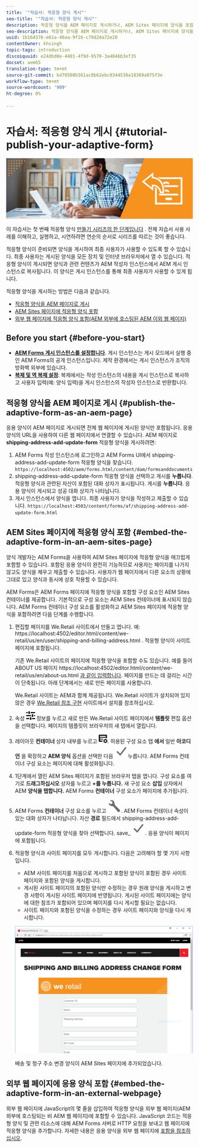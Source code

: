 ```yaml
---
title: '"자습서: 적응형 양식 게시"'
seo-title: '"자습서: 적응형 양식 게시"'
description: 적응형 양식을 AEM 페이지로 게시하거나, AEM Sites 페이지에 양식을 포함하거나, 외부 웹 페이지에 적응형 양식을 포함시킵니다
seo-description: 적응형 양식을 AEM 페이지로 게시하거나, AEM Sites 페이지에 양식을 포함하거나, 외부 웹 페이지에 적응형 양식을 포함시킵니다
uuid: 1b164376-e61a-40aa-9f16-c79d24a72e20
contentOwner: khsingh
topic-tags: introduction
discoiquuid: e24dbd0e-4481-4f9d-9570-3a4046b3ef35
docset: aem65
translation-type: tm+mt
source-git-commit: bd70508b361ac8b62ebc0344538a18369a075f3e
workflow-type: tm+mt
source-wordcount: '989'
ht-degree: 0%

---
```



# 자습서: 적응형 양식 게시 {#tutorial-publish-your-adaptive-form}

![](do-not-localize/13-publish-your-adaptive-form-small.png)

이 자습서는 첫 번째 적응형 양식 [만들기 시리즈의 한 단계입니다](https://helpx.adobe.com/experience-manager/6-3/forms/using/create-your-first-adaptive-form.html) . 전체 자습서 사용 사례를 이해하고, 실행하고, 시연하려면 연순의 순서로 시리즈를 따르는 것이 좋습니다.

적응형 양식이 준비되면 양식을 게시하여 최종 사용자가 사용할 수 있도록 할 수 있습니다. 최종 사용자는 게시된 양식을 모든 장치 및 인터넷 브라우저에서 열 수 있습니다. 적응형 양식이 게시되면 양식과 관련 컨텐츠가 AEM 작성자 인스턴스에서 AEM 게시 인스턴스로 복사됩니다. 이 양식은 게시 인스턴스를 통해 최종 사용자가 사용할 수 있게 됩니다.

적응형 양식을 게시하는 방법은 다음과 같습니다.

* [적응형 양식을 AEM 페이지로 게시](../../forms/using/publish-your-adaptive-form.md#publish-the-adaptive-form-as-an-aem-page)
* [AEM Sites 페이지에 적응형 양식 포함](#embed-the-adaptive-form-in-an-aem-sites-page)
* [외부 웹 페이지에 적응형 양식 포함(AEM 외부에 호스팅된 AEM 이외 웹 페이지)](../../forms/using/publish-your-adaptive-form.md)

## Before you start {#before-you-start}

* **[AEM Forms 게시 인스턴스를 설정합니다](https://helpx.adobe.com/experience-manager/6-3/forms/using/installing-configuring-aem-forms-osgi.html)**. 게시 인스턴스는 게시 모드에서 실행 중인 AEM Forms의 공개 인스턴스입니다. 제작 환경에서는 게시 인스턴스가 조직의 방화벽 외부에 있습니다.
* **[복제 및 역 복제 설정](https://helpx.adobe.com/experience-manager/6-3/help/sites-deploying/replication.html)**: 복제에서는 작성 인스턴스의 내용을 게시 인스턴스로 복사하고 사용자 입력(예: 양식 입력)을 게시 인스턴스의 작성자 인스턴스로 반환합니다.

## 적응형 양식을 AEM 페이지로 게시 {#publish-the-adaptive-form-as-an-aem-page}

응용 양식이 AEM 페이지로 게시되면 전체 웹 페이지에 게시된 양식만 포함됩니다. 응용 양식의 URL을 사용하여 다른 웹 페이지에서 연결할 수 있습니다. AEM 페이지로 **shipping-address-add-update-form** 적응형 양식을 게시하려면:

1. AEM Forms 작성 인스턴스에 로그인하고 AEM Forms UI에서 shipping-address-add-update-form 적응형 양식을 찾습니다.
   `https://localhost:4502/aem/forms.html/content/dam/formsanddocuments`
1. shipping-address-add-update-form 적응형 양식을 선택하고 게시를 **누릅니다**. 적응형 양식과 관련된 자산이 포함된 대화 상자가 표시됩니다. 게시를 **누릅니다**. 응용 양식이 게시되고 성공 대화 상자가 나타납니다.
1. 게시 인스턴스에서 양식을 엽니다. 최종 사용자가 양식을 작성하고 제출할 수 있습니다.
   `https://localhost:4503/content/forms/af/shipping-address-add-update-form.html`

## AEM Sites 페이지에 적응형 양식 포함 {#embed-the-adaptive-form-in-an-aem-sites-page}

양식 개발자는 AEM Forms을 사용하여 AEM Sites 페이지에 적응형 양식을 매끄럽게 포함할 수 있습니다. 포함된 응용 양식이 완전히 기능하므로 사용자는 페이지를 나가지 않고도 양식을 채우고 제출할 수 있습니다. 사용자가 웹 페이지에서 다른 요소의 상황에 그대로 있고 양식과 동시에 상호 작용할 수 있습니다.

AEM Forms은 AEM Forms 페이지에 적응형 양식을 포함할 구성 요소인 AEM Sites 컨테이너를 제공합니다. 기본적으로 구성 요소는 AEM Sites 컨테이너에 표시되지 않습니다. AEM Forms 컨테이너 구성 요소를 활성화하고 AEM Sites 페이지에 적응형 양식을 포함하려면 다음 단계를 수행합니다.

1. 편집할 페이지를 We.Retail 사이트에서 만들고 엽니다. 예: https://localhost:4502/editor.html/content/we-retail/us/en/user/shipping-and-billing-address.html [](https://localhost:4502/editor.html/content/we-retail/us/en/user/shipping-and-billing-address.html). 적응형 양식이 사이트 페이지에 포함됩니다.

   기존 We.Retail 사이트의 페이지에 적응형 양식을 포함할 수도 있습니다. 예를 들어 ABOUT US 페이지 https://localhost:4502/editor.html/content/we-retail/us/en/about-us.html [과 같이 입력합니다](https://localhost:4502/editor.html/content/we-retail/us/en/about-us.html). 페이지를 만드는 데 걸리는 시간이 단축됩니다. 아래 단계에서는 새로 만든 페이지를 사용합니다.

   We.Retail 사이트는 AEM과 함께 제공됩니다. We.Retail 사이트가 설치되어 있지 않은 경우 [We.Retail 참조 구현](https://helpx.adobe.com/experience-manager/6-3/help/sites-developing/we-retail.html) 사이트에서 설치를 참조하십시오.

1. 속성 ![페이지](assets/properties.png) 정보를 누르고 새로 만든 We.Retail 사이트 페이지에서 **템플릿** 편집 옵션을 선택합니다. 페이지의 템플릿이 브라우저의 새 탭에서 열립니다.
1. 레이아웃 **컨테이너** 상자 내부를 누르고 ![피드백 관리를 누릅니다](assets/feedmanagement.png). 허용된 구성 요소 탭 **에서** 일반 **아코디언** 을 확장하고 **AEM 양식** 옵션을 선택한 다음 ![save_icon을](assets/save_icon.svg)누릅니다. AEM Forms 컨테이너 구성 요소는 페이지에 대해 활성화됩니다.

1. 1단계에서 열린 AEM Sites 페이지가 포함된 브라우저 탭을 엽니다. 구성 요소를 여기로 **드래그하십시오** 상자를 누르고 **+를 누릅니다.** 새 구성 요소 **삽입** 상자에서 AEM **양식을 탭합니다.** AEM Forms **컨테이너** 구성 요소가 페이지에 추가됩니다.
1. AEM Forms **컨테이너** 구성 요소를 누르고 ![구성 아이콘을 누릅니다](assets/configure-icon.svg). AEM Forms 컨테이너 속성이 있는 대화 상자가 나타납니다. 자산 **경로** 필드에서 shipping-address-add-update-form 적응형 양식을 찾아 선택합니다. save_ ![icon을 누릅니다](assets/save_icon.svg). 응용 양식이 페이지에 포함됩니다.
1. 적응형 양식과 사이트 페이지를 모두 게시합니다. 다음은 고려해야 할 몇 가지 사항입니다.

   * AEM 사이트 페이지를 처음으로 게시하고 포함된 양식이 포함된 경우 사이트 페이지와 포함된 양식을 게시합니다.
   * 게시된 사이트 페이지의 포함된 양식만 수정하는 경우 원래 양식을 게시하고 변경 사항이 게시된 사이트 페이지에 반영됩니다. 게시된 사이트 페이지에는 양식에 대한 참조가 포함되어 있으며 페이지를 다시 게시할 필요는 없습니다.
   * 사이트 페이지와 포함된 양식을 수정하는 경우 사이트 페이지와 양식을 다시 게시합니다.

   ![embed-in-aem-sites](assets/embed-in-aem-sites.png)

   배송 및 청구 주소 변경 양식이 AEM Sites 페이지에 추가되었습니다.

## 외부 웹 페이지에 응용 양식 포함 {#embed-the-adaptive-form-in-an-external-webpage}

외부 웹 페이지에 JavaScript의 몇 줄을 삽입하여 적응형 양식을 외부 웹 페이지(AEM 외부에 호스팅되는 비 AEM 웹 페이지)에 포함할 수 있습니다. JavaScript 코드는 적응형 양식 및 관련 리소스에 대해 AEM Forms 서버로 HTTP 요청을 보내고 웹 페이지에 적응형 양식을 추가합니다. 자세한 내용은 응용 양식을 외부 웹 페이지에 [포함을 참조하십시오](/help/forms/using/embed-adaptive-form-external-web-page.md).

